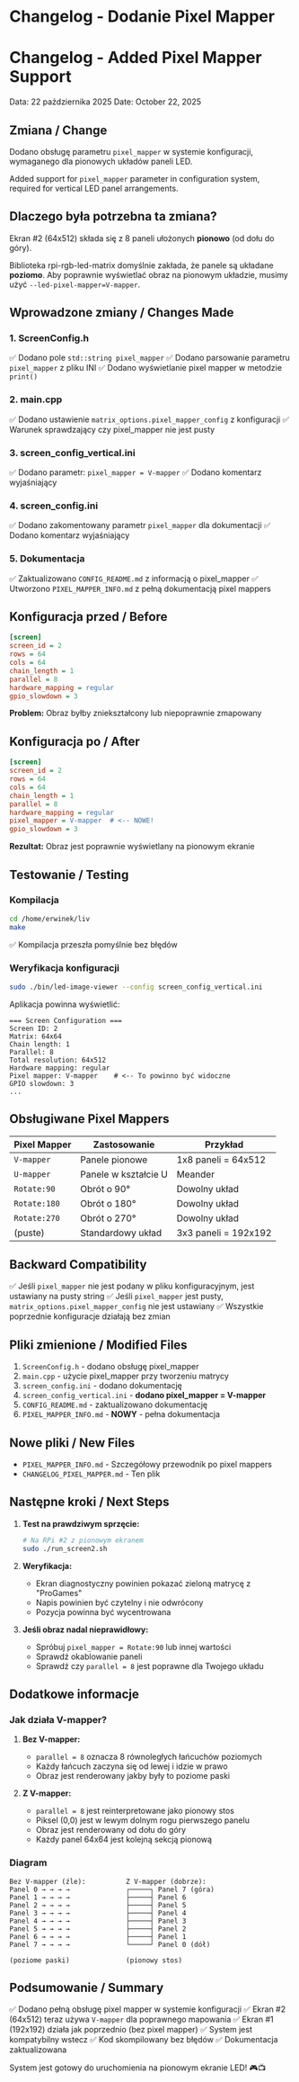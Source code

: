 # Changelog - Dodanie Pixel Mapper
# Changelog - Added Pixel Mapper Support

Data: 22 października 2025
Date: October 22, 2025

## Zmiana / Change

Dodano obsługę parametru `pixel_mapper` w systemie konfiguracji, wymaganego dla pionowych układów paneli LED.

Added support for `pixel_mapper` parameter in configuration system, required for vertical LED panel arrangements.

## Dlaczego była potrzebna ta zmiana?

Ekran #2 (64x512) składa się z 8 paneli ułożonych **pionowo** (od dołu do góry). 

Biblioteka rpi-rgb-led-matrix domyślnie zakłada, że panele są układane **poziomo**. Aby poprawnie wyświetlać obraz na pionowym układzie, musimy użyć `--led-pixel-mapper=V-mapper`.

## Wprowadzone zmiany / Changes Made

### 1. ScreenConfig.h
✅ Dodano pole `std::string pixel_mapper`
✅ Dodano parsowanie parametru `pixel_mapper` z pliku INI
✅ Dodano wyświetlanie pixel mapper w metodzie `print()`

### 2. main.cpp
✅ Dodano ustawienie `matrix_options.pixel_mapper_config` z konfiguracji
✅ Warunek sprawdzający czy pixel_mapper nie jest pusty

### 3. screen_config_vertical.ini
✅ Dodano parametr: `pixel_mapper = V-mapper`
✅ Dodano komentarz wyjaśniający

### 4. screen_config.ini
✅ Dodano zakomentowany parametr `pixel_mapper` dla dokumentacji
✅ Dodano komentarz wyjaśniający

### 5. Dokumentacja
✅ Zaktualizowano `CONFIG_README.md` z informacją o pixel_mapper
✅ Utworzono `PIXEL_MAPPER_INFO.md` z pełną dokumentacją pixel mappers

## Konfiguracja przed / Before

```ini
[screen]
screen_id = 2
rows = 64
cols = 64
chain_length = 1
parallel = 8
hardware_mapping = regular
gpio_slowdown = 3
```

**Problem:** Obraz byłby zniekształcony lub niepoprawnie zmapowany

## Konfiguracja po / After

```ini
[screen]
screen_id = 2
rows = 64
cols = 64
chain_length = 1
parallel = 8
hardware_mapping = regular
pixel_mapper = V-mapper  # <-- NOWE!
gpio_slowdown = 3
```

**Rezultat:** Obraz jest poprawnie wyświetlany na pionowym ekranie

## Testowanie / Testing

### Kompilacja
```bash
cd /home/erwinek/liv
make
```
✅ Kompilacja przeszła pomyślnie bez błędów

### Weryfikacja konfiguracji
```bash
sudo ./bin/led-image-viewer --config screen_config_vertical.ini
```

Aplikacja powinna wyświetlić:
```
=== Screen Configuration ===
Screen ID: 2
Matrix: 64x64
Chain length: 1
Parallel: 8
Total resolution: 64x512
Hardware mapping: regular
Pixel mapper: V-mapper    # <-- To powinno być widoczne
GPIO slowdown: 3
...
```

## Obsługiwane Pixel Mappers

| Pixel Mapper | Zastosowanie | Przykład |
|--------------|--------------|----------|
| `V-mapper` | Panele pionowe | 1x8 paneli = 64x512 |
| `U-mapper` | Panele w kształcie U | Meander |
| `Rotate:90` | Obrót o 90° | Dowolny układ |
| `Rotate:180` | Obrót o 180° | Dowolny układ |
| `Rotate:270` | Obrót o 270° | Dowolny układ |
| (puste) | Standardowy układ | 3x3 paneli = 192x192 |

## Backward Compatibility

✅ Jeśli `pixel_mapper` nie jest podany w pliku konfiguracyjnym, jest ustawiany na pusty string
✅ Jeśli `pixel_mapper` jest pusty, `matrix_options.pixel_mapper_config` nie jest ustawiany
✅ Wszystkie poprzednie konfiguracje działają bez zmian

## Pliki zmienione / Modified Files

1. `ScreenConfig.h` - dodano obsługę pixel_mapper
2. `main.cpp` - użycie pixel_mapper przy tworzeniu matrycy
3. `screen_config.ini` - dodano dokumentację
4. `screen_config_vertical.ini` - **dodano pixel_mapper = V-mapper**
5. `CONFIG_README.md` - zaktualizowano dokumentację
6. `PIXEL_MAPPER_INFO.md` - **NOWY** - pełna dokumentacja

## Nowe pliki / New Files

- `PIXEL_MAPPER_INFO.md` - Szczegółowy przewodnik po pixel mappers
- `CHANGELOG_PIXEL_MAPPER.md` - Ten plik

## Następne kroki / Next Steps

1. **Test na prawdziwym sprzęcie:**
   ```bash
   # Na RPi #2 z pionowym ekranem
   sudo ./run_screen2.sh
   ```

2. **Weryfikacja:**
   - Ekran diagnostyczny powinien pokazać zieloną matrycę z "ProGames"
   - Napis powinien być czytelny i nie odwrócony
   - Pozycja powinna być wycentrowana

3. **Jeśli obraz nadal nieprawidłowy:**
   - Spróbuj `pixel_mapper = Rotate:90` lub innej wartości
   - Sprawdź okablowanie paneli
   - Sprawdź czy `parallel = 8` jest poprawne dla Twojego układu

## Dodatkowe informacje

### Jak działa V-mapper?

1. **Bez V-mapper:**
   - `parallel = 8` oznacza 8 równoległych łańcuchów poziomych
   - Każdy łańcuch zaczyna się od lewej i idzie w prawo
   - Obraz jest renderowany jakby były to poziome paski

2. **Z V-mapper:**
   - `parallel = 8` jest reinterpretowane jako pionowy stos
   - Piksel (0,0) jest w lewym dolnym rogu pierwszego panelu
   - Obraz jest renderowany od dołu do góry
   - Każdy panel 64x64 jest kolejną sekcją pionową

### Diagram

```
Bez V-mapper (źle):          Z V-mapper (dobrze):
Panel 0 → → → →              ┌─────┐ Panel 7 (góra)
Panel 1 → → → →              ├─────┤ Panel 6
Panel 2 → → → →              ├─────┤ Panel 5
Panel 3 → → → →              ├─────┤ Panel 4
Panel 4 → → → →              ├─────┤ Panel 3
Panel 5 → → → →              ├─────┤ Panel 2
Panel 6 → → → →              ├─────┤ Panel 1
Panel 7 → → → →              └─────┘ Panel 0 (dół)

(poziome paski)              (pionowy stos)
```

## Podsumowanie / Summary

✅ Dodano pełną obsługę pixel mapper w systemie konfiguracji
✅ Ekran #2 (64x512) teraz używa `V-mapper` dla poprawnego mapowania
✅ Ekran #1 (192x192) działa jak poprzednio (bez pixel mapper)
✅ System jest kompatybilny wstecz
✅ Kod skompilowany bez błędów
✅ Dokumentacja zaktualizowana

System jest gotowy do uruchomienia na pionowym ekranie LED! 🎮📺


